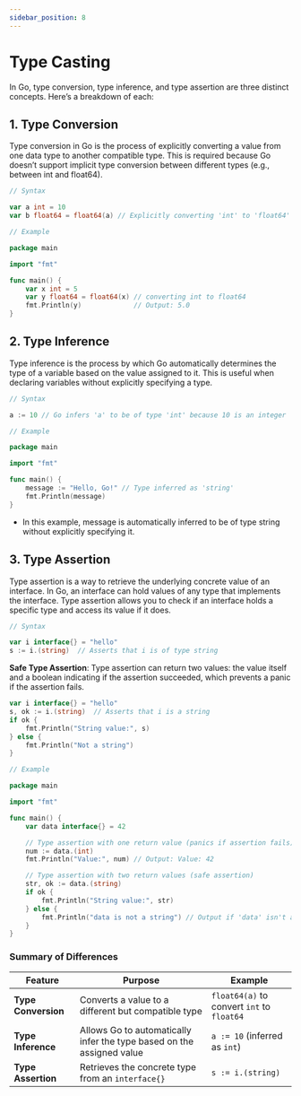 ```yaml
---
sidebar_position: 8
---
```


# Type Casting

In Go, type conversion, type inference, and type assertion are three distinct concepts. Here’s a breakdown of each:

## 1. Type Conversion

Type conversion in Go is the process of explicitly converting a value from one data type to another compatible type. This is required because Go doesn’t support implicit type conversion between different types (e.g., between int and float64).

```go
// Syntax

var a int = 10
var b float64 = float64(a) // Explicitly converting 'int' to 'float64'
```

```go
// Example

package main

import "fmt"

func main() {
    var x int = 5
    var y float64 = float64(x) // converting int to float64
    fmt.Println(y)             // Output: 5.0
}
```

## 2. Type Inference

Type inference is the process by which Go automatically determines the type of a variable based on the value assigned to it. This is useful when declaring variables without explicitly specifying a type.

```go
// Syntax

a := 10 // Go infers 'a' to be of type 'int' because 10 is an integer
```

```go
// Example

package main

import "fmt"

func main() {
    message := "Hello, Go!" // Type inferred as 'string'
    fmt.Println(message)
}
```

- In this example, message is automatically inferred to be of type string without explicitly specifying it.

## 3. Type Assertion

Type assertion is a way to retrieve the underlying concrete value of an interface. In Go, an interface can hold values of any type that implements the interface. Type assertion allows you to check if an interface holds a specific type and access its value if it does.

```go
// Syntax

var i interface{} = "hello"
s := i.(string)  // Asserts that i is of type string
```

**Safe Type Assertion**: Type assertion can return two values: the value itself and a boolean indicating if the assertion succeeded, which prevents a panic if the assertion fails.

```go
var i interface{} = "hello"
s, ok := i.(string)  // Asserts that i is a string
if ok {
    fmt.Println("String value:", s)
} else {
    fmt.Println("Not a string")
}
```

```go
// Example

package main

import "fmt"

func main() {
    var data interface{} = 42

    // Type assertion with one return value (panics if assertion fails)
    num := data.(int)
    fmt.Println("Value:", num) // Output: Value: 42

    // Type assertion with two return values (safe assertion)
    str, ok := data.(string)
    if ok {
        fmt.Println("String value:", str)
    } else {
        fmt.Println("data is not a string") // Output if 'data' isn't a string
    }
}
```

### Summary of Differences

| Feature             | Purpose                                                               | Example                                    |
| ------------------- | --------------------------------------------------------------------- | ------------------------------------------ |
| **Type Conversion** | Converts a value to a different but compatible type                   | `float64(a)` to convert `int` to `float64` |
| **Type Inference**  | Allows Go to automatically infer the type based on the assigned value | `a := 10` (inferred as `int`)              |
| **Type Assertion**  | Retrieves the concrete type from an `interface{}`                     | `s := i.(string)`                          |
